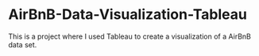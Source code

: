 # AirBnB-Data-Visualization-Tableau
This is a project where I used Tableau to create a visualization of  a AirBnB data set.
